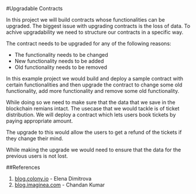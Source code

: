 #Upgradable Contracts

In this project we will build contracts whose functionalities can be upgraded. The biggest issue with upgrading contracts is the loss of data. To achive upgradability we need to structure our contracts in a specific way.

The contract needs to be upgraded for any of the following reasons:
* The functionality needs to be changed
* New functionality needs to be added
* Old functionality needs to be removed

In this example project we would build and deploy a sample contract with certain functionalities and then upgrade the contract to change some old functionality, add more functionality and remove some old functionality.

While doing so we need to make sure that the data that we save in the blockchain remians intact.
The usecase that we would tackle is of ticket distribution. We will deploy a contract which lets users book tickets by paying appropriate amount.

The upgrade to this would allow the users to get a refund of the tickets if they change their mind.

While making the upgrade we would need to ensure that the data for the previous users is not lost.

##References
1. [blog.colony.io]( https://blog.colony.io/writing-upgradeable-contracts-in-solidity-6743f0eecc88) - Elena Dimitrova
2. [blog.imaginea.com](https://blog.imaginea.com/interfaces-make-your-solidity-contracts-upgradeable/) - Chandan Kumar
